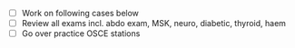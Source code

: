 - [ ] Work on following cases below
- [ ] Review all exams incl. abdo exam, MSK, neuro, diabetic, thyroid, haem
- [ ] Go over practice OSCE stations 